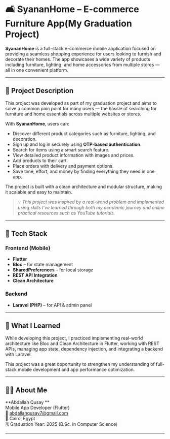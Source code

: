 # 🛋️ SyananHome – E-commerce Furniture App(My Graduation Project)

**SyananHome** is a full-stack e-commerce mobile application focused on providing a seamless shopping experience for users looking to furnish and decorate their homes. The app showcases a wide variety of products including furniture, lighting, and home accessories from multiple stores — all in one convenient platform.

---

## 📱 Project Description

This project was developed as part of my graduation project and aims to solve a common pain point for many users — the hassle of searching for furniture and home essentials across multiple websites or stores.

With **SyananHome**, users can:

- Discover different product categories such as furniture, lighting, and decoration.
- Sign up and log in securely using **OTP-based authentication**.
- Search for items using a smart search feature.
- View detailed product information with images and prices.
- Add products to their cart.
- Place orders with delivery and payment options.
- Save time, effort, and money by finding everything they need in one app.


The project is built with a clean architecture and modular structure, making it scalable and easy to maintain.

> 💡 *This project was inspired by a real-world problem and implemented using skills I’ve learned through both my academic journey and online practical resources such as YouTube tutorials.*

---

## 🚀 Tech Stack

### Frontend (Mobile)
- **Flutter**
- **Bloc** – for state management
- **SharedPreferences** – for local storage
- **REST API Integration**
- **Clean Architecture**


### Backend
- **Laravel (PHP)** – for API & admin panel

---



## 🧠 What I Learned

While developing this project, I practiced implementing real-world architecture like Bloc and Clean Architecture in Flutter, working with REST APIs, managing app state, dependency injection, and integrating a backend with Laravel.

This project was a great opportunity to strengthen my understanding of full-stack mobile development and app performance optimization.

---

## 👨‍💻 About Me

**Abdallah Qusay **  
Mobile App Developer (Flutter)  
📧 abdallahqusay7@gmail.com  
📍 Cairo, Egypt  
🗓️ Graduation Year: 2025 (B.Sc. in Computer Science)

---


